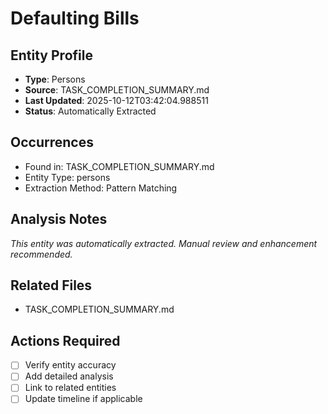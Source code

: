# Defaulting Bills

## Entity Profile
- **Type**: Persons
- **Source**: TASK_COMPLETION_SUMMARY.md
- **Last Updated**: 2025-10-12T03:42:04.988511
- **Status**: Automatically Extracted

## Occurrences
- Found in: TASK_COMPLETION_SUMMARY.md
- Entity Type: persons
- Extraction Method: Pattern Matching

## Analysis Notes
*This entity was automatically extracted. Manual review and enhancement recommended.*

## Related Files
- TASK_COMPLETION_SUMMARY.md

## Actions Required
- [ ] Verify entity accuracy
- [ ] Add detailed analysis
- [ ] Link to related entities
- [ ] Update timeline if applicable
